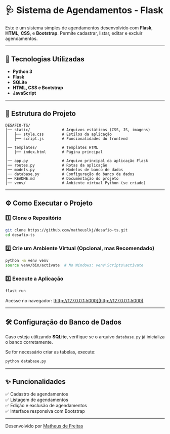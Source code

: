 # 🩺 Sistema de Agendamentos - Flask

Este é um sistema simples de agendamentos desenvolvido com **Flask**, **HTML**, **CSS**, e **Bootstrap**. Permite cadastrar, listar, editar e excluir agendamentos.

---

## 🚀 Tecnologias Utilizadas

- **Python 3**
- **Flask**
- **SQLite** 
- **HTML, CSS e Bootstrap**
- **JavaScript**

---

## 📂 Estrutura do Projeto

```
DESAFIO-TS/
│── static/              # Arquivos estáticos (CSS, JS, imagens)
│   ├── style.css        # Estilos da aplicação
│   ├── script.js        # Funcionalidades do frontend
│
│── templates/           # Templates HTML
│   ├── index.html       # Página principal
│
│── app.py               # Arquivo principal da aplicação Flask
│── routes.py            # Rotas da aplicação
│── models.py            # Modelos de banco de dados
│── database.py          # Configuração do banco de dados
│── README.md            # Documentação do projeto
│── venv/                # Ambiente virtual Python (se criado)
```

---

## ⚙️ Como Executar o Projeto

### 1️⃣ **Clone o Repositório**

```bash
git clone https://github.com/matheuslkj/desafio-ts.git
cd desafio-ts
```

### 2️⃣ **Crie um Ambiente Virtual (Opcional, mas Recomendado)**

```bash
python -m venv venv
source venv/bin/activate  # No Windows: venv\Scripts\activate
```

### 3️⃣ **Execute a Aplicação**

```bash
flask run
```

Acesse no navegador: [http://127.0.0.1:5000](http://127.0.0.1:5000)

---

## 🛠️ Configuração do Banco de Dados

Caso esteja utilizando **SQLite**, verifique se o arquivo `database.py` já inicializa o banco corretamente.

Se for necessário criar as tabelas, execute:

```bash
python database.py
```

---

## ✨ Funcionalidades

✅ Cadastro de agendamentos\
✅ Listagem de agendamentos\
✅ Edição e exclusão de agendamentos\
✅ Interface responsiva com Bootstrap

---


Desenvolvido por [Matheus de Freitas](https://github.com/matheuslkj)

